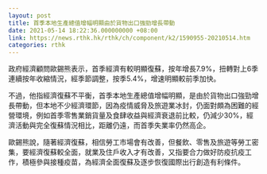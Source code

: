 ```yaml
---
layout: post
title: 首季本地生產總值增幅明顯由於貨物出口強勁增長帶動
date: 2021-05-14 18:22:36.000000000 +08:00
link: https://news.rthk.hk/rthk/ch/component/k2/1590955-20210514.htm
categories: rthk
---
```


政府經濟顧問歐錫熊表示，首季經濟有較明顯復蘇，按年增長7.9%，扭轉對上6季連續按年收縮情況，經季節調整，按季5.4%，增速明顯較前季加快。

不過，他指經濟復蘇不平衡，首季本地生產總值增幅明顯，是由於貨物出口強勁增長帶動，但本地不少經濟環節，因為疫情威脅及旅遊業冰封，仍面對頗為困難的經營環境，例如首季零售業銷貨量及食肆收益與經濟衰退前比較，仍減少30%，經濟活動與完全復蘇情況相比，距離仍遠，而首季失業率仍然高企。

歐錫熊說，隨著經濟復蘇，相信勞工市場會有改善，但餐飲、零售及旅遊等勞工密集，要經濟復蘇較全面，就業及住戶收入才有改善，又指要合力做好防疫抗疫工作，積極參與接種疫苗，為經濟全面復蘇及逐步恢復國際出行創造有利條件。
